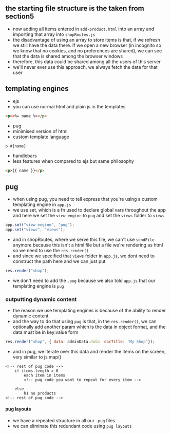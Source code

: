 ## the starting file structure is the taken from section5

- now adding all items entered in `add-product.html` into an array and importing that array into `shopRoutes.js`
- the disadvantage of using an array to store items is that, if we refresh we still have the data there. If we open a new browser (in incognito so we know that no cookies, and no preferences are shared), we can see that the data is shared among the browser windows
- therefore, this data could be shared among all the users of this server
- we'll never ever use this approach, we always fetch the data for that user

## templating engines

- ejs
- you can use normal html and plain js in the templates

```html
<p><%= name %></p>
```

- pug
- minimised version of html
- custom template language

```html
p #{name}
```

- handlebars
- less features when compared to ejs but same philosophy

```html
<p>{{ name }}</p>
```

## pug

- when using pug, you need to tell express that you're using a custom templating engine in `app.js`
- we use set, which is a fn used to declare global vars throughout the app and here we set the `view engine` to `pug` and set the `views` folder to `views`

```js
app.set("view engine", "pug");
app.set("views", "views");
```

- and in shopRoutes, where we serve this file, we can't use `sendFile` anymore because this isn't a html file but a file we're rendering as html so we need to use the `res.render()`
- and since we specified that `views` folder in `app.js`, we dont need to construct the path here and we can just put

```js
res.render("shop");
```

- we don't need to add the `.pug` because we also told `app.js` that our templating engine is `pug`

### outputting dynamic content

- the reason we use templating engines is because of the ability to render dynamic content
- and the way to do that using `pug` is that, in the `res.render()`, we can optionally add another param which is the data in object format, and the data must be in key:value form

```js
res.render("shop", { data: adminData.data  docTitle: 'My Shop'});
```

- and in pug, we iterate over this data and render the items on the screen, very similar to js map()

```pug
<!-- rest of pug code -->
    if items.length > 0
        each item in items
        <!-- pug code you want to repeat for every item -->

    else
        h1 no products
<!-- rest of pug code -->
```

#### pug layouts

- we have a repeated structure in all our `.pug` files
- we can eliminate this redundant code using `pug layouts`
